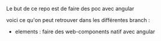 Le but de ce repo est de faire des poc avec angular

voici ce qu'on peut retrouver dans les différentes branch :
 - elements : faire des web-components natif avec angular